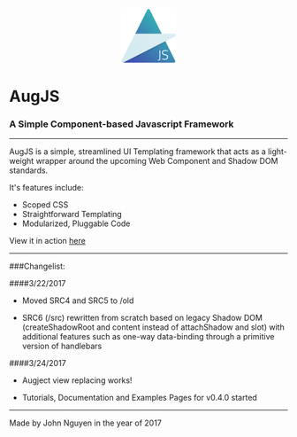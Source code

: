<center><img src="img/AugLogo.png" width="100"/></center>

# AugJS

### A Simple Component-based Javascript Framework

</center>

---

AugJS is a simple, streamlined UI Templating framework that acts as a light-weight wrapper around the upcoming Web Component and Shadow DOM standards.

It's features include:

- Scoped CSS
- Straightforward Templating
- Modularized, Pluggable Code

View it in action [here](https://tehjawn.github.io/AugJS/src/)

---

###Changelist:

####3/22/2017

- Moved SRC4 and SRC5 to /old

- SRC6 (/src) rewritten from scratch based on legacy Shadow DOM (createShadowRoot and content instead of attachShadow and slot) with additional features such as one-way data-binding through a primitive version of handlebars

####3/24/2017

- Augject view replacing works!

- Tutorials, Documentation and Examples Pages for v0.4.0 started

---

Made by John Nguyen in the year of 2017
